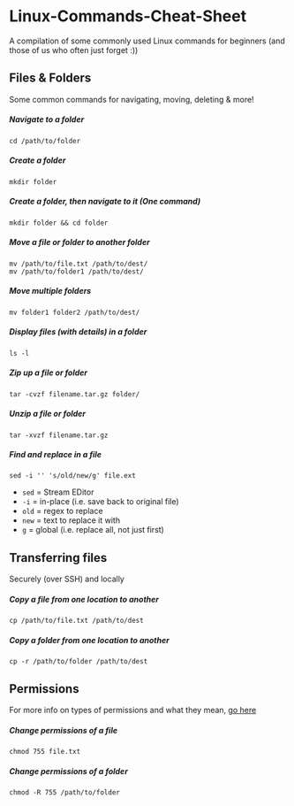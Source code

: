 Linux-Commands-Cheat-Sheet
==========================

A compilation of some commonly used Linux commands for beginners (and those of us who often just forget :))

Files & Folders
----------------

Some common commands for navigating, moving, deleting & more!

##### Navigate to a folder
	cd /path/to/folder

#####  Create a folder
	mkdir folder

#####  Create a folder, then navigate to it (One command)
	mkdir folder && cd folder

#####  Move a file or folder to another folder
	mv /path/to/file.txt /path/to/dest/
	mv /path/to/folder1 /path/to/dest/

#####  Move multiple folders
	mv folder1 folder2 /path/to/dest/

##### Display files (with details) in a folder
	ls -l

#####  Zip up a file or folder
	tar -cvzf filename.tar.gz folder/

#####  Unzip a file or folder
	tar -xvzf filename.tar.gz

#####  Find and replace in a file
	sed -i '' 's/old/new/g' file.ext

- `sed` = Stream EDitor
- `-i` = in-place (i.e. save back to original file)
- `old` = regex to replace
- `new` = text to replace it with
- `g` = global (i.e. replace all, not just first)


Transferring files
----------------

Securely (over SSH) and locally

#####  Copy a file from one location to another
	cp /path/to/file.txt /path/to/dest

#####  Copy a folder from one location to another
	cp -r /path/to/folder /path/to/dest




Permissions
----------------

For more info on types of permissions and what they mean, [go here](http://en.wikipedia.org/wiki/Chmod "Title")

#####  Change permissions of a file
	chmod 755 file.txt

#####  Change permissions of a folder
	chmod -R 755 /path/to/folder







